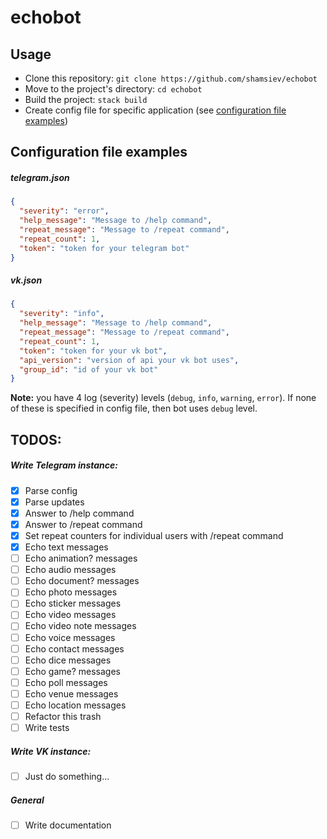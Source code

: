 # echobot

## Usage
- Clone this repository: `git clone https://github.com/shamsiev/echobot`
- Move to the project's directory: `cd echobot`
- Build the project: `stack build`
- Create config file for specific application (see [configuration file examples](#configuration-file-examples))

## <a id="configuration-file-examples"></a> Configuration file examples ##
##### telegram.json
```json
{
  "severity": "error",
  "help_message": "Message to /help command",
  "repeat_message": "Message to /repeat command",
  "repeat_count": 1,
  "token": "token for your telegram bot"
}
```

##### vk.json
```json
{
  "severity": "info",
  "help_message": "Message to /help command",
  "repeat_message": "Message to /repeat command",
  "repeat_count": 1,
  "token": "token for your vk bot",
  "api_version": "version of api your vk bot uses",
  "group_id": "id of your vk bot"
}
```
**Note:** you have 4 log (severity) levels (`debug`, `info`, `warning`, `error`). If none of these is specified in config file, then bot uses `debug` level.

## TODOS:
##### Write Telegram instance:
- [x] Parse config
- [x] Parse updates
- [x] Answer to /help command
- [x] Answer to /repeat command
- [x] Set repeat counters for individual users with /repeat command
- [x] Echo text messages
- [ ] Echo animation? messages
- [ ] Echo audio messages
- [ ] Echo document? messages
- [ ] Echo photo messages
- [ ] Echo sticker messages
- [ ] Echo video messages
- [ ] Echo video note messages
- [ ] Echo voice messages
- [ ] Echo contact messages
- [ ] Echo dice messages
- [ ] Echo game? messages
- [ ] Echo poll messages
- [ ] Echo venue messages
- [ ] Echo location messages
- [ ] Refactor this trash
- [ ] Write tests
##### Write VK instance:
- [ ] Just do something...
##### General
- [ ] Write documentation
